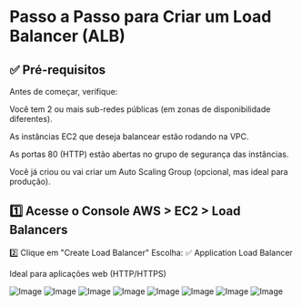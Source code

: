 # Passo a Passo para Criar um Load Balancer (ALB)
## ✅ Pré-requisitos
Antes de começar, verifique:

Você tem 2 ou mais sub-redes públicas (em zonas de disponibilidade diferentes).

As instâncias EC2 que deseja balancear estão rodando na VPC.

As portas 80 (HTTP) estão abertas no grupo de segurança das instâncias.

Você já criou ou vai criar um Auto Scaling Group (opcional, mas ideal para produção).

## 1️⃣ Acesse o Console AWS > EC2 > Load Balancers
2️⃣ Clique em "Create Load Balancer"
Escolha:
✅ Application Load Balancer

Ideal para aplicações web (HTTP/HTTPS)

<img src="https://github.com/user-attachments/assets/29d5e14e-0981-47b8-a1b3-01c96c66f963" alt="Image">

<img src="https://github.com/user-attachments/assets/243b4ae3-52b0-4a1a-8765-4c72cccfbf12" alt="Image">

<img src="https://github.com/user-attachments/assets/665f501b-1def-41a3-945a-149d62bd8c0b" alt="Image">

<img src="https://github.com/user-attachments/assets/ccc4966d-6a03-41a2-9a5a-757d35eb328b" alt="Image">

<img src="https://github.com/user-attachments/assets/0c0a0744-c6ef-4fa5-bfa3-f8819d2e3efa" alt="Image">

<img src="https://github.com/user-attachments/assets/28c2b5ed-5300-4141-86a5-716bbd8946ad" alt="Image">


<img src="https://github.com/user-attachments/assets/1c228d60-2480-4bd6-83f8-99c9d58f7592" alt="Image">



<img src="https://github.com/user-attachments/assets/cc5f9013-9470-4892-86f2-de701d108097" alt="Image">




